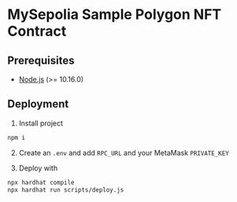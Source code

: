 # MySepolia Sample Polygon NFT Contract

## Prerequisites

- [Node.js](https://nodejs.org/en/) (>= 10.16.0)

## Deployment

1. Install project

```bash
npm i
```

2. Create an `.env` and add `RPC_URL` and your MetaMask `PRIVATE_KEY`

3. Deploy with

```bash
npx hardhat compile
npx hardhat run scripts/deploy.js
```
